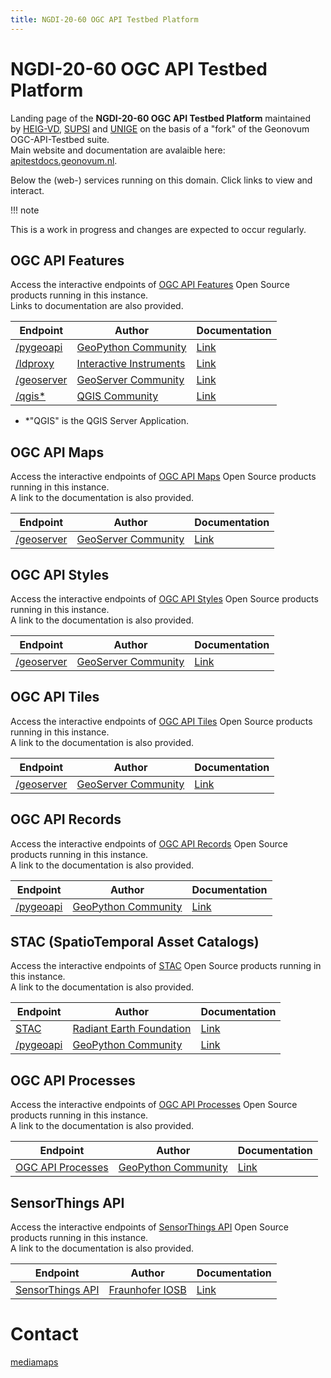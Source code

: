 ```yaml
---
title: NGDI-20-60 OGC API Testbed Platform
---
```


# NGDI-20-60 OGC API Testbed Platform

Landing page of the **NGDI-20-60 OGC API Testbed Platform** maintained <br> by [HEIG-VD](https://heig-vd.ch/rad/instituts/mei/mediamaps), [SUPSI](https://www.supsi.ch/ist/servizi/geomatica.html) and [UNIGE](https://www.unige.ch/environnement/en/) on the basis of a "fork" of the Geonovum OGC-API-Testbed suite.    
Main website and documentation are avalaible here: [apitestdocs.geonovum.nl](https://apitestdocs.geonovum.nl).
 
Below the (web-) services running on this domain. Click links to view and interact.

!!! note  

This is a work in progress and changes are expected to occur regularly.

## OGC API Features

Access the interactive endpoints of [OGC API Features](https://ogcapi.ogc.org/features/) 
Open Source products running in this instance. 
<br>Links to documentation are also provided.

| Endpoint | Author | Documentation |
|--------|------|-------------|
| [/pygeoapi](/pygeoapi) | [GeoPython Community](https://geopython.github.io/) | [Link](https://docs.pygeoapi.io/en/latest/)|
| [/ldproxy](/ldproxy) | [Interactive Instruments](https://www.interactive-instruments.de/en/) | [Link](https://interactive-instruments.github.io/ldproxy/)|
| [/geoserver](/geoserver/ogc/features) | [GeoServer Community](https://geoserver.org/) | [Link](https://docs.geoserver.org/latest/en/user/community/ogc-api/index.html)|
| [/qgis*](/qgis/wfs3) | [QGIS Community](https://qgis.org/en/site/) | [Link](https://docs.qgis.org/3.22/en/docs/server_manual/services/ogcapif.html)|

* *"QGIS" is the QGIS Server Application.
<!-- * *[WMS endpoint of the R-Pod imagery](/qgis?SERVICE=WMS&VERSION=1.3.0&REQUEST=GetCapabilities) -->

## OGC API Maps

Access the interactive endpoints of [OGC API Maps](https://ogcapi.ogc.org/maps/) 
Open Source products running in this instance. 
<br>A link to the documentation is also provided.

| Endpoint | Author | Documentation |
|--------|------|-------------|
| [/geoserver](/geoserver/ogc/maps) | [GeoServer Community](https://geoserver.org/) | [Link](https://docs.geoserver.org/latest/en/user/community/ogc-api/index.html)|

## OGC API Styles

Access the interactive endpoints of [OGC API Styles](https://ogcapi.ogc.org/styles/) 
Open Source products running in this instance. 
<br>A link to the documentation is also provided.

| Endpoint | Author | Documentation |
|--------|------|-------------|
| [/geoserver](/geoserver/ogc/styles) | [GeoServer Community](https://geoserver.org/) | [Link](https://docs.geoserver.org/latest/en/user/community/ogc-api/index.html)|

## OGC API Tiles

Access the interactive endpoints of [OGC API Tiles](https://ogcapi.ogc.org/tiles/) 
Open Source products running in this instance. 
<br>A link to the documentation is also provided.

| Endpoint | Author | Documentation |
|--------|------|-------------|
| [/geoserver](/geoserver/ogc/tiles) | [GeoServer Community](https://geoserver.org/) | [Link](https://docs.geoserver.org/latest/en/user/community/ogc-api/index.html)|

## OGC API Records

Access the interactive endpoints of [OGC API Records](https://ogcapi.ogc.org/records/) 
Open Source products running in this instance. 
<br>A link to the documentation is also provided.

| Endpoint | Author | Documentation |
|--------|------|-------------|
| [/pygeoapi](/pygeoapi) | [GeoPython Community](https://geopython.github.io/) | [Link](https://docs.pygeoapi.io/)|

## STAC (SpatioTemporal Asset Catalogs)

Access the interactive endpoints of [STAC](https://stacspec.org/en) 
Open Source products running in this instance. 
<br>A link to the documentation is also provided.

| Endpoint | Author | Documentation |
|--------|------|-------------|
| [STAC](https://explorer.swissdatacube.org/stac) | [Radiant Earth Foundation](https://www.radiant.earth/techresource/spatio-temporal-asset-catalog-stac/) | [Link](https://stacspec.org/en/tutorials/)|
|[/pygeoapi](https://ogc.heig-vd.ch/pygeoapi/stac?f=html) | [GeoPython Community](https://geopython.github.io/) | [Link](https://docs.pygeoapi.io/)|

## OGC API Processes

Access the interactive endpoints of [OGC API Processes](https://docs.ogc.org/is/18-062r2/18-062r2.html) 
Open Source products running in this instance. 
<br>A link to the documentation is also provided.

| Endpoint | Author | Documentation |
|--------|------|-------------|
| [OGC API Processes](https://ogc.heig-vd.ch/pygeoapi/processes?f=html) | [GeoPython Community](https://geopython.github.io/) | [Link](https://docs.pygeoapi.io/)|

## SensorThings API

Access the interactive endpoints of [SensorThings API](https://www.ogc.org/standards/sensorthings) 
Open Source products running in this instance. 
<br>A link to the documentation is also provided.

| Endpoint | Author | Documentation |
|--------|------|-------------|
| [SensorThings API](https://geoservice2.ist.supsi.ch/indg/frost/v1.1) | [Fraunhofer IOSB](https://www.iosb.fraunhofer.de/en/projects-and-products/frost-server.html) | [Link](https://fraunhoferiosb.github.io/FROST-Server/)|

# Contact
[mediamaps](https://heig-vd.ch/rad/instituts/mei/mediamaps)